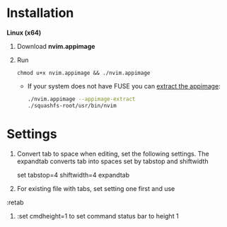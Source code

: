 # Installation

**Linux (x64)**

1. Download **nvim.appimage**

2. Run 

   ```
   chmod u+x nvim.appimage && ./nvim.appimage
   ```

   - If your system does not have FUSE you can [extract the appimage](https://github.com/AppImage/AppImageKit/wiki/FUSE#type-2-appimage):

     ```bash
     ./nvim.appimage --appimage-extract
     ./squashfs-root/usr/bin/nvim
     ```

# Settings

1. Convert tab to space when editing, set the following settings. The expandtab converts tab into spaces set by tabstop and shiftwidth

   set tabstop=4 shiftwidth=4 expandtab

2. For existing file with tabs, set setting one first and use

:retab

1. :set cmdheight=1 to set command status bar to height 1